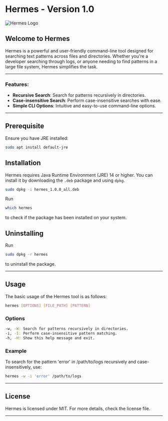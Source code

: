# Hermes - Version 1.0

![Hermes Logo](https://github.com/Pragyanshu-rai/hermes_static/blob/master/img/hermes_icon.png)

## Welcome to Hermes

Hermes is a powerful and user-friendly command-line tool designed for searching text patterns across files and directories. Whether you're a developer searching through logs, or anyone needing to find patterns in a large file system, Hermes simplifies the task.

---

### Features:

- **Recursive Search**: Search for patterns recursively in directories.
- **Case-insensitive Search**: Perform case-insensitive searches with ease.
- **Simple CLI Options**: Intuitive and easy-to-use command-line options.

---

## Prerequisite

Ensure you have JRE installed:

```bash
sudo apt install default-jre
```

## Installation

Hermes requires Java Runtime Environment (JRE) 14 or higher. You can install it by downloading the `.deb` package and using `dpkg`.

```bash
sudo dpkg -i hermes_1.0.0_all.deb
```

Run
```bash
which hermes
```
to check if the package has been installed on your system.

## Uninstalling

Run 
```bash
sudo dpkg -r hermes
```
to uninstall the package.

---

## Usage

The basic usage of the Hermes tool is as follows:
``` bash
hermes [OPTIONS] [FILE_PATH] [PATTERN]
```

### Options
```bash
-w, -W: Search for patterns recursively in directories.
-i, -I: Perform case-insensitive pattern matching.
-h, -H: Show this help message and exit.
```

### Example

To search for the pattern 'error' in /path/to/logs recursively and case-insensitively, use:


```bash
hermes -w -i 'error' /path/to/logs
```
---

## License

Hermes is licensed under MIT. For more details, check the license file.

***